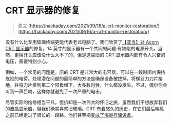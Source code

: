 # CRT 显示器的修复

> 原文:[https://hackaday.com/2021/09/16/a-crt-monitor-restoration/](https://hackaday.com/2021/09/16/a-crt-monitor-restoration/)

没有什么比专用玻璃终端更能代表老式电脑了。我们欣赏了[【亚当】对 Acorn CRT 显示器](https://retrorepairsandrefurbs.com/2021/09/04/acorn-akf-17-crt-monitor-restoration/)的修复。14 英寸的显示器有一个共同的问题:有缺陷的电源开关。当然，更换开关应该没什么大不了的，但是这些旧的 CRT 显示器内部有令人兴奋的电压，需要特别小心。

例如，一个常见的问题是，旧的 CRT 是非常大的电容器，可以在一段时间内保持危险的电荷。处理潜在问题的最简单的方法是确保设备被拔掉，将螺丝刀刀片接地，并将刀片推到第二个阳极帽下。大多数时候，什么都没发生。不过，偶尔你会听到一声巨响，这样你就避免了一次严重的电击。

尽管实际的维修相当平凡，但拆卸是一次伟大的怀旧之旅，虽然我们不想放弃我们的液晶显示器，但我们确实喜欢旧玻璃。CRT 有着悠久的历史，在它们最后喘息之前已经走过了很长的一段路。他们甚至把[变成了海量存储设备](https://hackaday.com/2017/10/26/hollow-state-memory/)。